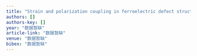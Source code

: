 ```yaml
---
title: "Strain and polarization coupling in ferroelectric defect structures revealed by high-resolution HAADF-STEM"
authors: []
authors-key: []
year: "数据暂缺"
article-link: "数据暂缺"
venue: "数据暂缺"
bibex: "数据暂缺"
---
```

